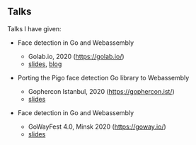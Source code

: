 ## Talks

Talks I have given:


- Face detection in Go and Webassembly
	- Golab.io, 2020 (https://golab.io/)
	- [slides](https://talks.godoc.org/github.com/esimov/talks/2020/golabs-2020.slide), [blog](https://esimov.com/2020/01/pigo-wasm)

- Porting the Pigo face detection Go library to Webassembly
	- Gophercon Istanbul, 2020 (https://gophercon.ist/)
	- [slides](https://talks.godoc.org/github.com/esimov/talks/2020/gophercon-turkey-2020.slide)

- Face detection in Go and Webassembly
	- GoWayFest 4.0, Minsk 2020 (https://goway.io/)
	- [slides](https://talks.godoc.org/github.com/esimov/talks/2020/gowayfest-minsk-2020.slide)
